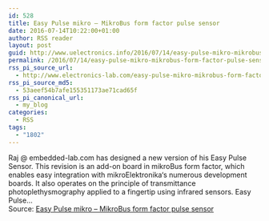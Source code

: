 ```yaml
---
id: 528
title: Easy Pulse mikro – MikroBus form factor pulse sensor
date: 2016-07-14T10:22:00+01:00
author: RSS reader
layout: post
guid: http://www.uelectronics.info/2016/07/14/easy-pulse-mikro-mikrobus-form-factor-pulse-sensor/
permalink: /2016/07/14/easy-pulse-mikro-mikrobus-form-factor-pulse-sensor/
rss_pi_source_url:
  - http://www.electronics-lab.com/easy-pulse-mikro-mikrobus-form-factor-pulse-sensor/
rss_pi_source_md5:
  - 53aeef54b7afe155351173ae71cad65f
rss_pi_canonical_url:
  - my_blog
categories:
  - RSS
tags:
  - "1802"
---
```

Raj @ embedded-lab.com has designed a new version of his Easy Pulse Sensor. This revision is an add-on board in mikroBus form factor, which enables easy integration with mikroElektronika‘s numerous development boards. It also operates on the principle of transmittance photoplethysmography applied to a fingertip using infrared sensors. Easy Pulse…&#013;  
Source: <a href="http://www.electronics-lab.com/easy-pulse-mikro-mikrobus-form-factor-pulse-sensor/" target="_blank">Easy Pulse mikro – MikroBus form factor pulse sensor</a>